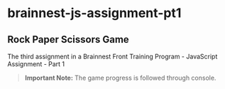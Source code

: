 # brainnest-js-assignment-pt1

## Rock Paper Scissors Game

The third assignment in a Brainnest Front Training Program - JavaScript Assignment - Part 1

> **Important Note:** The game progress is followed through console.
